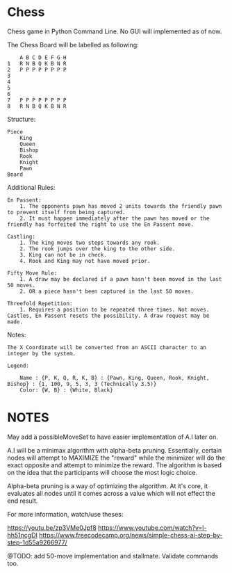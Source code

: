 # Chess
Chess game in Python Command Line. No GUI will implemented as of now.

The Chess Board will be labelled as following:

        A B C D E F G H
    1   R N B Q K B N R
    2   P P P P P P P P
    3
    4
    5
    6
    7   P P P P P P P P
    8   R N B Q K B N R

Structure:

    Piece
        King
        Queen
        Bishop
        Rook
        Knight
        Pawn
    Board

Additional Rules:

    En Passent:
        1. The opponents pawn has moved 2 units towards the friendly pawn to prevent itself from being captured.
        2. It must happen immediately after the pawn has moved or the friendly has forfeited the right to use the En Passent move.
    
    Castling:
        1. The king moves two steps towards any rook.
        2. The rook jumps over the king to the other side.
        3. King can not be in check.
        4. Rook and King may not have moved prior.

    Fifty Move Rule:
        1. A draw may be declared if a pawn hasn't been moved in the last 50 moves.
        2. OR a piece hasn't been captured in the last 50 moves.

    Threefold Repetition:
        1. Requires a position to be repeated three times. Not moves. Castles, En Passent resets the possibility. A draw request may be made.

Notes:
    
    The X Coordinate will be converted from an ASCII character to an integer by the system.

    Legend:

        Name : {P, K, Q, R, K, B} : {Pawn, King, Queen, Rook, Knight, Bishop} : {1, 100, 9, 5, 3, 3 (Technically 3.5)}
        Color: {W, B} : {White, Black}


# NOTES

May add a possibleMoveSet to have easier implementation of A.I later on.

A.I will be a minimax algorithm with alpha-beta pruning.
Essentially, certain nodes will attempt to MAXIMIZE the "reward" while the minimizer will do the exact opposite
and attempt to minimize the reward. The algorithm is based on the idea that the participants will choose the most logic choice.

Alpha-beta pruning is a way of optimizing the algorithm. At it's core, it evaluates all nodes until it comes across a value which will not effect the end result.

For more information, watch/use theses:

https://youtu.be/zp3VMe0Jpf8 
https://www.youtube.com/watch?v=l-hh51ncgDI
https://www.freecodecamp.org/news/simple-chess-ai-step-by-step-1d55a9266977/


@TODO: add 50-move implementation and stallmate. Validate commands too.
